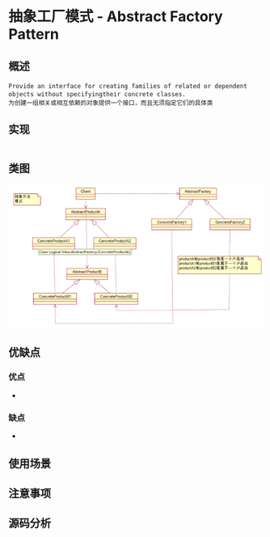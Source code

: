 # 抽象工厂模式 - Abstract Factory Pattern
    

## 概述
    Provide an interface for creating families of related or dependent objects without specifyingtheir concrete classes.
    为创建一组相关或相互依赖的对象提供一个接口，而且无须指定它们的具体类
    


## 实现

```java

```

## 类图
![img.png](img/AbstractFactoryPattern.png)


## 优缺点

### 优点

* 
>

### 缺点

*
>


## 使用场景

## 注意事项

## 源码分析

```java

```
    

